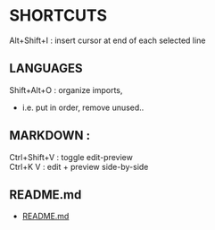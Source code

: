 # SHORTCUTS  
  
Alt+Shift+I : insert cursor at end of each selected line  
  
## LANGUAGES
Shift+Alt+O : organize imports,  
*	i.e. put in order, remove unused..  
  
## MARKDOWN :   
Ctrl+Shift+V : toggle edit-preview  
Ctrl+K V : edit + preview side-by-side  
  

## README.md  
*	[README.md](./README.md)  

